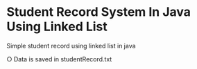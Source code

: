 # Student Record System In Java Using Linked List

Simple student record using linked list in java

○ Data is saved in studentRecord.txt
